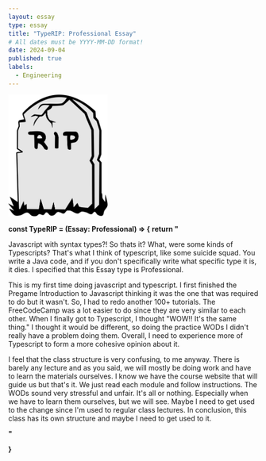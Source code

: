 ```yaml
---
layout: essay
type: essay
title: "TypeRIP: Professional Essay"
# All dates must be YYYY-MM-DD format!
date: 2024-09-04
published: true
labels:
  - Engineering
---
```


<img width="200px" class="rounded float-start pe-4" src="../img/RIP.png">

**const TypeRIP = (Essay: Professional) => {**
**return "**
  
Javascript with syntax types?! So thats it? What, were some kinds of Typescripts? 
That's what I think of typescript, like some suicide squad. You write a Java code, 
and if you don't specifically write what specific type it is, it dies. I specified that this Essay type is Professional. 

This is my first time doing javascript and typescript. I first finished the Pregame Introduction to Javascript thinking it was the one that was required to do but it wasn't. So,  I had to redo another 100+ tutorials. The FreeCodeCamp was a lot easier to do since they are very similar to each other. When I finally got to Typescript, I thought "WOW!! It's the same thing." I thought it would be different, so  doing the practice WODs I didn't really have a problem doing them. Overall, I need to experience more of Typescript to form a more cohesive opinion about it. 

I feel that the class structure is very confusing, to me anyway. There is barely any lecture and as you said, we will mostly be doing work and have to learn the materials ourselves. I know we have the course website that will guide us but that's it. We just read each module and follow instructions. The WODs  sound very stressful and unfair. It's all or nothing. Especially when we have to learn them ourselves, but we will see. Maybe I need to get used to the change since I'm used to regular class lectures. In conclusion, this class has its own structure and maybe I need to get used to it. 

__"__

__}__




